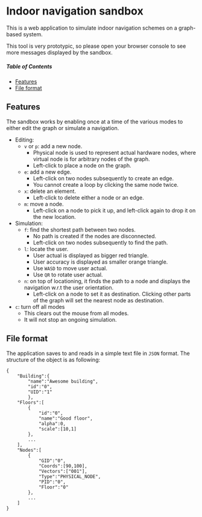 Indoor navigation sandbox
===============

This is a web application to simulate indoor navigation schemes on a graph-based system.

This tool is very prototypic, so please open your browser console to see more messages displayed by the sandbox.

##### Table of Contents  
* [Features](#features)  
* [File format](#file-format)

Features
---------------
The sandbox works by enabling once at a time of the various modes to either edit the graph or simulate a navigation.
* Editing:
    * ```v``` or ```p```: add a new node.
        * Physical node is used to represent actual hardware nodes, where virtual node is for arbitrary nodes of the graph.
        * Left-click to place a node on the graph.
    * ```e```: add a new edge.
        * Left-click on two nodes subsequently to create an edge.
        * You cannot create a loop by clicking the same node twice.
    * ```x```: delete an element.
        * Left-click to delete either a node or an edge.
    * ```m```: move a node.
        * Left-click on a node to pick it up, and left-click again to drop it on the new location.
* Simulation:
    * ```f```: find the shortest path between two nodes.
        * No path is created if the nodes are disconnected.
        * Left-click on two nodes subsequently to find the path.
    * ```l```: locate the user.
        * User actual is displayed as bigger red triangle.
        * User accuracy is displayed as smaller orange triangle.
        * Use ```WASD``` to move user actual.
        * Use ```QR``` to rotate user actual.
    * ```n```: on top of locationing, it finds the path to a node and displays the navigation w.r.t the user orientation.
        * Left-click on a node to set it as destination. Clicking other parts of the graph will set the nearest node as destination.
* ```c```: turn off all modes
    * This clears out the mouse from all modes.
    * It will not stop an ongoing simulation.

File format
---------------
The application saves to and reads in a simple text file in ```JSON``` format. The structure of the object is as following:
```
{
	"Building":{
		"name":"Awesome building",
		"id":"0",
		"UID":"1"
		},
	"Floors":[
		{
			"id":"0",
			"name":"Good floor",
			"alpha":0,
			"scale":[10,1]
		},
		...
	],
	"Nodes":[
		{
			"GID":"0",
			"Coords":[90,100],
			"Vectors":["001"],
			"Type":"PHYSICAL_NODE",
			"PID":"0",
			"Floor":"0"
		},
		...
	]
}
```

